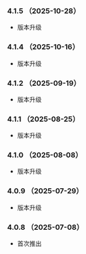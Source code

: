 ### 4.1.5 （2025-10-28）
- 版本升级
### 4.1.4 （2025-10-16）
- 版本升级
### 4.1.2 （2025-09-19）
- 版本升级
### 4.1.1 （2025-08-25）
- 版本升级
### 4.1.0 （2025-08-08）
- 版本升级
### 4.0.9 （2025-07-29）
- 版本升级
### 4.0.8 （2025-07-08）

- 首次推出